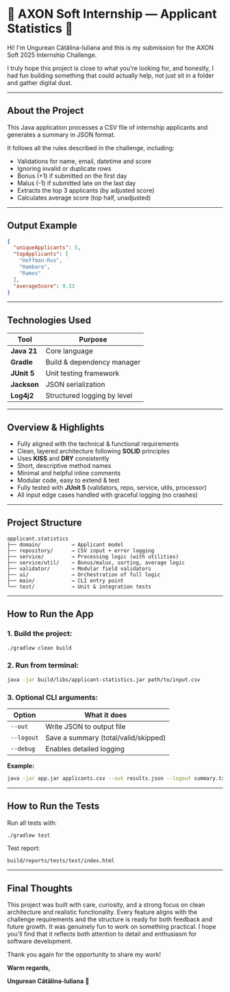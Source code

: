 # 🌸 AXON Soft Internship — Applicant Statistics 🌸

Hi! I'm Ungurean Cătălina-Iuliana and this is my submission for the AXON Soft 2025 Internship Challenge.

I truly hope this project is close to what you're looking for, and honestly, I had fun building something that could actually help, not just sit in a folder and gather digital dust.

---

##  About the Project

This Java application processes a CSV file of internship applicants and generates a summary in JSON format.

It follows all the rules described in the challenge, including:
- Validations for name, email, datetime and score
- Ignoring invalid or duplicate rows
- Bonus (+1) if submitted on the first day
- Malus (-1) if submitted late on the last day
- Extracts the top 3 applicants (by adjusted score)
- Calculates average score (top half, unadjusted)

---

##  Output Example

```json
{
  "uniqueApplicants": 5,
  "topApplicants": [
    "Hoffman-Rus",
    "Hambare",
    "Ramos"
  ],
  "averageScore": 9.33
}
```

---

##  Technologies Used

| Tool        | Purpose                           |
|-------------|------------------------------------|
| **Java 21** | Core language                      |
| **Gradle**  | Build & dependency manager         |
| **JUnit 5** | Unit testing framework             |
| **Jackson** | JSON serialization                 |
| **Log4j2**  | Structured logging by level        |

---

##  Overview & Highlights

- Fully aligned with the technical & functional requirements  
- Clean, layered architecture following **SOLID** principles  
- Uses **KISS** and **DRY** consistently  
- Short, descriptive method names  
- Minimal and helpful inline comments  
- Modular code, easy to extend & test  
- Fully tested with **JUnit 5** (validators, repo, service, utils, processor)  
- All input edge cases handled with graceful logging (no crashes)

---

##  Project Structure

```
applicant.statistics
├── domain/          → Applicant model
├── repository/      → CSV input + error logging
├── service/         → Processing logic (with utilities)
├── service/util/    → Bonus/malus, sorting, average logic
├── validator/       → Modular field validators
├── ui/              → Orchestration of full logic
├── main/            → CLI entry point
└── test/            → Unit & integration tests
```

---

##  How to Run the App

### 1. Build the project:
```bash
./gradlew clean build
```

### 2. Run from terminal:
```bash
java -jar build/libs/applicant-statistics.jar path/to/input.csv
```

### 3. Optional CLI arguments:

| Option     | What it does                        |
|------------|-------------------------------------|
| `--out`    | Write JSON to output file           |
| `--logout` | Save a summary (total/valid/skipped)|
| `--debug`  | Enables detailed logging            |

**Example:**
```bash
java -jar app.jar applicants.csv --out results.json --logout summary.txt --debug
```

---

## How to Run the Tests

Run all tests with:
```bash
./gradlew test
```

Test report:
```
build/reports/tests/test/index.html
```

---

## Final Thoughts

This project was built with care, curiosity, and a strong focus on clean architecture and realistic functionality. Every feature aligns with the challenge requirements and the structure is ready for both feedback and future growth. It was genuinely fun to work on something practical. I hope you'll find that it reflects both attention to detail and enthusiasm for software development.

Thank you again for the opportunity to share my work!

**Warm regards,**

**Ungurean Cătălina-Iuliana** 🐞

